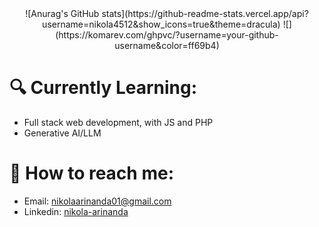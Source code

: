 <div align="center">
![Anurag's GitHub stats](https://github-readme-stats.vercel.app/api?username=nikola4512&show_icons=true&theme=dracula)  
![](https://komarev.com/ghpvc/?username=your-github-username&color=ff69b4)
</div>


# 🔍 Currently Learning:
+ Full stack web development, with JS and PHP
+ Generative AI/LLM

# 🚀 How to reach me:
- Email: [nikolaarinanda01@gmail.com](mailto:nikolaarinanda01@gmail.com)
- Linkedin: [nikola-arinanda](https://www.linkedin.com/in/nikola-arinanda/)

<!---
nikola4512/nikola4512 is a ✨ special ✨ repository because its `README.md` (this file) appears on your GitHub profile.
You can click the Preview link to take a look at your changes.
--->
